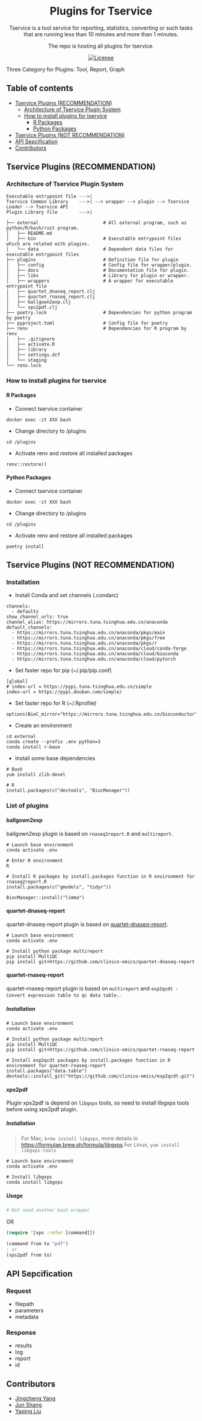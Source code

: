 <h1 align="center">Plugins for Tservice</h1>
<div align="center">
Tservice is a tool service for reporting, statistics, converting or such tasks that are running less than 10 minutes and more than 1 minutes. 

The repo is hosting all plugins for tservice.
</div>

<div align="center">

[![License](https://img.shields.io/npm/l/package.json.svg?style=flat)](./LICENSE)

</div>

Three Category for Plugins: Tool, Report, Graph

## Table of contents

- [Tservice Plugins (RECOMMENDATION)](#tservice-plugins-recommendation)
  - [Architecture of Tservice Plugin System](#architecture-of-tservice-plugin-system)
  - [How to install plugins for tservice](#how-to-install-plugins-for-tservice)
    - [R Packages](#r-packages)
    - [Python Packages](#python-packages)
- [Tservice Plugins (NOT RECOMMENDATION)](#tservice-plugins-not-recommendation)
- [API Sepcification](#api-sepcification)
- [Contributors](#contributors)

## Tservice Plugins (RECOMMENDATION)

### Architecture of Tservice Plugin System

```
Executable entrypoint file --->|
Tservice Common Library    --->| --> wrapper --> plugin --> Tservice Loader --> Tservice API
Plugin Library file        --->|

├── external                        # All external program, such as python/R/bash/rust program.
│   ├── README.md
│   ├── bin                         # Executable entrypoint files which are related with plugins.
│   └── data                        # Dependent data files for executable entrypoint files
├── plugins                         # Definition file for plugin
│   ├── config                      # Config file for wrapper/plugin.
│   ├── docs                        # Documentation file for plugin.
│   ├── libs                        # Library for plugin or wrapper.
│   ├── wrappers                    # A wrapper for executable entrypoint file
│   ├── quartet_dnaseq_report.clj
│   ├── quartet_rnaseq_report.clj
│   ├── ballgown2exp.clj
│   └── xps2pdf.clj
├── poetry.lock                     # Dependencies for python program by poetry
├── pyproject.toml                  # Config file for poetry
├── renv                            # Dependencies for R program by renv
│   ├── .gitignore
│   ├── activate.R
│   ├── library
│   ├── settings.dcf
│   └── staging
└── renv.lock
```

### How to install plugins for tservice

#### R Packages

- Connect tservice container

```
docker exec -it XXX bash
```

- Change directory to /plugins

```
cd /plugins
```

- Activate renv and restore all installed packages

```
renv::restore()
```

#### Python Packages

- Connect tservice container

```
docker exec -it XXX bash
```

- Change directory to /plugins

```
cd /plugins
```

- Activate renv and restore all installed packages

```
poetry install
```

## Tservice Plugins (NOT RECOMMENDATION)

### Installation

- Install Conda and set channels (.condarc)

```
channels:
  - defaults
show_channel_urls: true
channel_alias: https://mirrors.tuna.tsinghua.edu.cn/anaconda
default_channels:
  - https://mirrors.tuna.tsinghua.edu.cn/anaconda/pkgs/main
  - https://mirrors.tuna.tsinghua.edu.cn/anaconda/pkgs/free
  - https://mirrors.tuna.tsinghua.edu.cn/anaconda/pkgs/r
  - https://mirrors.tuna.tsinghua.edu.cn/anaconda/cloud/conda-forge
  - https://mirrors.tuna.tsinghua.edu.cn/anaconda/cloud/bioconda
  - https://mirrors.tuna.tsinghua.edu.cn/anaconda/cloud/pytorch
```

- Set faster repo for pip (~/.pip/pip.conf)

```
[global]
# index-url = https://pypi.tuna.tsinghua.edu.cn/simple
index-url = https://pypi.douban.com/simple/
```

- Set faster repo for R (~/.Rprofile)

```
options(BioC_mirror="https://mirrors.tuna.tsinghua.edu.cn/bioconductor")
```

- Create an environment

```
cd external
conda create --prefix .env python=3
conda install r-base
```

- Install some base dependencies

```
# Bash
yum install zlib-devel

# R
install.packages(c("devtools", "BiocManager"))
```

### List of plugins

#### ballgown2exp

ballgown2exp plugin is based on `rnaseq2report.R` and `multireport`.

```
# Launch base environment
conda activate .env

# Enter R environment
R

# Install R packages by install.packages function in R environment for rnaseq2report.R
install.packages(c("gmodels", "tidyr"))

BiocManager::install("limma")
```

#### quartet-dnaseq-report

quartet-dnaseq-report plugin is based on [quartet-dnaseq-report](https://github.com/clinico-omics/quartet-dnaseq-report).

```
# Launch base environment
conda activate .env

# Install python package multireport
pip install MultiQC
pip install git+https://github.com/clinico-omics/quartet-dnaseq-report
```

#### quartet-rnaseq-report

quartet-rnaseq-report plugin is based on `multireport` and `exp2qcdt - Convert expression table to qc data table.`.

##### Installation

```
# Launch base environment
conda activate .env

# Install python package multireport
pip install MultiQC
pip install git+https://github.com/clinico-omics/quartet-rnaseq-report

# Install exp2qcdt packages by install.packages function in R environment for quartet-rnaseq-report
install.packages("data.table")
devtools::install_git("https://github.com/clinico-omics/exp2qcdt.git")
```

#### xps2pdf

Plugin xps2pdf is depend on `libgxps` tools, so need to install libgxps tools before using xps2pdf plugin.

##### Installation

> For Mac, `brew install libgxps`, more details in https://formulae.brew.sh/formula/libgxps
> For Linux, `yum install libgxps-tools`

```
# Launch base environment
conda activate .env

# Install libgxps
conda install libgxps
```

##### Usage

```bash
# Not need another bash wrapper
```

OR

```clojure
(require '[xps :refer [command]])

(command from to "pdf")
; or
(xps2pdf from to)
```

## API Sepcification

### Request

- filepath
- parameters
- metadata

### Response

- results
- log
- report
- id

## Contributors

- [Jingcheng Yang](https://github.com/yjcyxky)
- [Jun Shang](https://github.com/stead99)
- [Yaqing Liu](https://github.com/lyaqing)
